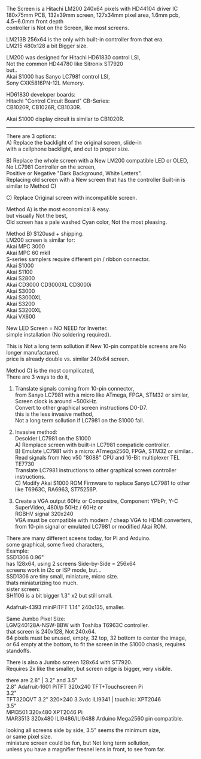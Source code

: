 The Screen is a Hitachi LM200 240x64 pixels with HD44104 driver IC</br>
180x75mm PCB, 132x39mm screen, 127x34mm pixel area, 1.6mm pcb, 4.5~6.0mm front depth </br>
controller is Not on the Screen, like most screens. </br>

LM213B 256x64 is the only with built-in controller from that era. </br>
LM215 480x128 a bit Bigger size. </br>

LM200 was designed for Hitachi HD61830 control LSI, </br>
Not the common HD44780 like Sitronix ST7920 </br>
but.. </br>
Akai S1000 has Sanyo LC7981 control LSI, </br>
Sony CXK5816PN-12L Memory.</br>

HD61830 developer boards: </br>
Hitachi "Control Circuit Board" CB-Series:  </br>
CB1020R, CB1026R, CB1030R. </br>

Akai S1000 display circuit is similar to CB1020R. </br>

------

There are 3 options: </br>
A) Replace the backlight of the original screen, slide-in </br>
with a cellphone backlight, and cut to proper size. </br>

B) Replace the whole screen with a New LM200 compatible LED or OLED, </br>
No LC7981 Controller on the screen,  </br>
Positive or Negative "Dark Background, White Letters". </br>
Replacing old screen with a New screen that has the controller Built-in is similar to Method C)  </br>

C) Replace Original screen with incompatible screen. </br>

Method A) is the most economical & easy. </br>
but visually Not the best, </br>
Old screen has a pale washed Cyan color, Not the most pleasing. </br>

Method B) $120usd + shipping. </br>
LM200 screen is similar for: </br>
Akai MPC 3000 </br>
Akai MPC 60 mkII </br>
S-series samplers require different pin / ribbon connector.  </br>
Akai S1000 </br>
Akai S1100 </br>
Akai S2800 </br>
Akai CD3000 CD3000XL CD3000i </br>
Akai S3000 </br>
Akai S3000XL </br>
Akai S3200 </br>
Akai S3200XL </br>
Akai VX600 </br>

New LED Screen = NO NEED for Inverter. </br>
simple installation (No soldering required). </br>

This is Not a long term sollution if New 10-pin compatible screens are No longer manufactured. </br>
price is already double vs. similar 240x64 screen. </br>

Method C) is the most complicated, </br>
There are 3 ways to do it, </br>
1. Translate signals coming from 10-pin connector,</br>
from Sanyo LC7981 with a micro like ATmega, FPGA, STM32 or similar, </br>
Screen clock is around ~500kHz. </br>
Convert to other graphical screen instructions D0-D7. </br>
this is the less invasive method, </br>
Not a long term sollution if LC7981 on the S1000 fail. </br>

3. Invasive method: </br>
Desolder LC7981 on the S1000 </br>
A) Remplace screen with built-in LC7981 compaticle controller. </br>
B) Emulate LC7981 with a micro: ATmega2560, FPGA, STM32 or similar.. </br>
Read signals from Nec v50 "8088" CPU and 16-Bit multiplexer TEL TE7730 </br>
Translate LC7981 instructions to other graphical screen controller instructions. </br>
C) Modify Akai S1000 ROM Firmware to replace Sanyo LC7981 to other like T6963C, RA6963, ST75256P. </br>

4. Create a VGA output 60Hz or Compositre, Component YPbPr, Y-C SuperVideo, </btr>
480i/p 50Hz / 60Hz or </br>
RGBHV signal 320x240 </br>
VGA must be compatible with modern / cheap VGA to HDMI converters, </br>
from 10-pin signal or emulated LC7981 or modified Akai ROM. </br>

There are many different sceens today, for PI and Arduino. </br>
some graphical, some fixed characters, </br>
Example: </br>
SSD1306 0.96" </br>
has 128x64, using 2 screens Side-by-Side = 256x64 </br>
screens work in i2c or ISP mode, but... </br>
SSD1306 are tiny small, miniature, micro size. </br>
thats miniaturizing too much. </br>
sister screen: </br>
SH1106 is a bit bigger 1.3" x2 but still small. </br>

Adafruit-4393 miniPiTFT 1.14" 240x135, smaller.  </br>

Same Jumbo Pixel Size: </br>
LGM240128A-NSW-BBW with Toshiba T6963C controller. </br>
that screen is 240x128, Not 240x64. </br>
64 pixels must be unused, empty, 32 top, 32 bottom to center the image, </br>
or 64 empty at the bottom, to fit the screen in the S1000 chasis, requires standoffs. </br>

There is also a Jumbo screen 128x64 with ST7920. </br>
Requires 2x like the smaller, but screen edge is bigger, very visible. </br>

there are 2.8" | 3.2" and 3.5" </br>
2.8" Adafruit-1601 PiTFT 320x240 TFT+Touchscreen Pi </br>
3.2" </br>
TFT320QVT 3.2″ 320×240 3.3vdc ILI9341 | touch ic: XPT2046 </br>
3.5" </br>
MPI3501 320x480 XPT2046 Pi </br>
MAR3513 320x480 ILI9486/ILI9488 Arduino Mega2560 pin compatible. </br>

looking all screens side by side, 3.5" seems the minimum size, </br>
or same pixel size. </br>
miniature screen could be fun, but Not long term sollution, </br>
unless you have a magnifier fresnel lens in front, to see from far. </br>

